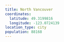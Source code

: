 ```yaml
---
title: North Vancouver
coordinates:
  latitude: 49.3199816
  longitude: -123.0724139
location_type: city
population: 88168
---
```

